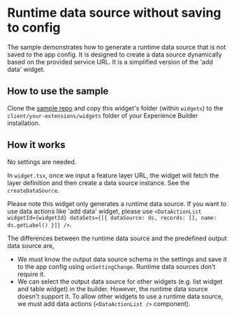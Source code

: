# Runtime data source without saving to config

The sample demonstrates how to generate a runtime data source that is not saved to the app config. It is designed to create a data source dynamically based on the provided service URL. It is a simplified version of the 'add data' widget.

## How to use the sample

Clone the [sample repo](https://github.com/esri/arcgis-experience-builder-sdk-resources) and copy this widget's folder (within `widgets`) to the `client/your-extensions/widgets` folder of your Experience Builder installation.

## How it works

No settings are needed.

In `widget.tsx`, once we input a feature layer URL, the widget will fetch the layer definition and then create a data source instance. See the `createDataSource`.

Please note this widget only generates a runtime data source. If you want to use data actions like 'add data' widget, please use `<DataActionList widgetId={widgetId} dataSets={[{ dataSource: ds, records: [], name: ds.getLabel() }]} />`.

The differences between the runtime data source and the predefined output data source are,
* We must know the output data source schema in the settings and save it to the app config using `onSettingChange`. Runtime data sources don’t require it.
* We can select the output data source for other widgets (e.g. list widget and table widget) in the builder. However, the runtime data source doesn't support it. To allow other widgets to use a runtime data source, we must add data actions (`<DataActionList />` component).
